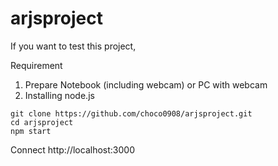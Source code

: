 # arjsproject
If you want to test this project,

Requirement
1. Prepare Notebook (including webcam) or PC with webcam
2. Installing node.js 


```
git clone https://github.com/choco0908/arjsproject.git
cd arjsproject
npm start
```


Connect http://localhost:3000
